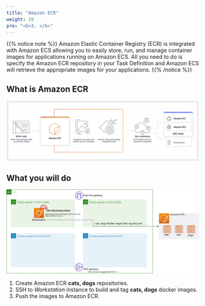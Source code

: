 ```yaml
---
title: "Amazon ECR"
weight: 20
pre: "<b>3. </b>"
---
```


{{% notice note %}}
Amazon Elastic Container Registry (ECR) is integrated with Amazon ECS allowing you to easily store, run, and manage container images for applications running on Amazon ECS. All you need to do is specify the Amazon ECR repository in your Task Definition and Amazon ECS will retrieve the appropriate images for your applications.
{{% /notice %}}

## What is Amazon ECR
![ECR](../../static/images/ecr/ecr_1.svg)

## What you will do
![ECRLab](../../static/images/ecr/ecr_2.svg)

1. Create Amazon ECR **cats, dogs** repositories. 
2. SSH to *Workstation* instance to build and tag **cats, dogs** docker images. 
3. Push the images to Amazon ECR. 
